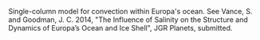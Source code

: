 Single-column model for convection within Europa's ocean. See Vance,
S. and Goodman, J. C. 2014, "The Influence of Salinity on the
Structure and Dynamics of Europa’s Ocean and Ice Shell", JGR Planets,
submitted.

